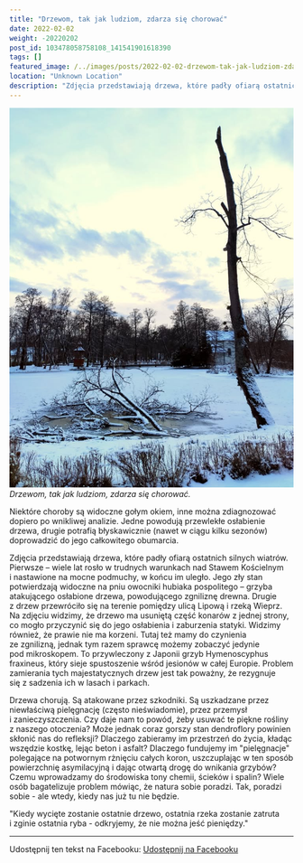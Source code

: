 ```yaml
---
title: "Drzewom, tak jak ludziom, zdarza się chorować"
date: 2022-02-02
weight: -20220202
post_id: 103478058758108_141541901618390
tags: []
featured_image: /../images/posts/2022-02-02-drzewom-tak-jak-ludziom-zdarza-sie-chorowac.jpg
location: "Unknown Location"
description: "Zdjęcia przedstawiają drzewa, które padły ofiarą ostatnich silnych wiatrów. Pierwsze – wiele lat rosło w trudnych warunkach nad Stawem Kościelnym i na..."
---
```


![Drzewom, tak jak ludziom, zdarza się chorować.](/images/posts/2022-02-02-drzewom-tak-jak-ludziom-zdarza-sie-chorowac.jpg)
*Drzewom, tak jak ludziom, zdarza się chorować.*

Niektóre choroby są widoczne gołym okiem, inne można zdiagnozować dopiero po wnikliwej analizie. Jedne powodują przewlekłe osłabienie drzewa, drugie potrafią błyskawicznie (nawet w ciągu kilku sezonów) doprowadzić do jego całkowitego obumarcia.

Zdjęcia przedstawiają drzewa, które padły ofiarą ostatnich silnych wiatrów. Pierwsze – wiele lat rosło w trudnych warunkach nad Stawem Kościelnym i nastawione na mocne podmuchy, w końcu im uległo. Jego zły stan potwierdzają widoczne na pniu owocniki hubiaka pospolitego – grzyba atakującego osłabione drzewa, powodującego zgniliznę drewna.
Drugie z drzew przewróciło się na terenie pomiędzy ulicą Lipową i rzeką Wieprz. Na zdjęciu widzimy, że drzewo ma usuniętą część konarów z jednej strony, co mogło przyczynić się do jego osłabienia i zaburzenia statyki. Widzimy również, że prawie nie ma korzeni. Tutaj też mamy do czynienia ze zgnilizną, jednak tym razem sprawcę możemy zobaczyć jedynie pod mikroskopem. To przywleczony z Japonii grzyb Hymenoscyphus fraxineus, który sieje spustoszenie wśród jesionów w całej Europie. Problem zamierania tych majestatycznych drzew jest tak poważny, że rezygnuje się z sadzenia ich w lasach i parkach.

Drzewa chorują. Są atakowane przez szkodniki. Są uszkadzane przez niewłaściwą pielęgnację (często nieświadomie), przez przemysł i zanieczyszczenia. Czy daje nam to powód, żeby usuwać te piękne rośliny z naszego otoczenia? Może jednak coraz gorszy stan dendroflory powinien skłonić nas do refleksji? Dlaczego zabieramy im przestrzeń do życia, kładąc wszędzie kostkę, lejąc beton i asfalt? Dlaczego fundujemy im "pielęgnacje" polegające na potwornym rżnięciu całych koron, uszczuplając w ten sposób powierzchnię asymilacyjną i dając otwartą drogę do wnikania grzybów? Czemu wprowadzamy do środowiska tony chemii, ścieków i spalin? Wiele osób bagatelizuje problem mówiąc, że natura sobie poradzi. Tak, poradzi sobie - ale wtedy, kiedy nas już tu nie będzie.

"Kiedy wycięte zostanie ostatnie drzewo, ostatnia rzeka zostanie zatruta i zginie ostatnia ryba - odkryjemy, że nie można jeść pieniędzy."

---

Udostępnij ten tekst na Facebooku:
[Udostępnij na Facebooku](https://www.facebook.com/sharer/sharer.php?u=https://stowarzyszeniewachniewskiej.pl/posts/Drzewom-tak-jak-ludziom-zdarza-sie-chorowac-Niektore)

<script type="application/ld+json">
{
  "@context": "https://schema.org",
  "@type": "BlogPosting",
  "headline": "Drzewom, tak jak ludziom, zdarza się chorować",
  "datePublished": "2022-02-02",
  "dateModified": "2022-02-02",
  "author": {
    "@type": "Organization",
    "name": "Stowarzyszenie im. Aleksandry Wachniewskiej"
  },
  "publisher": {
    "@type": "Organization",
    "name": "Stowarzyszenie im. Aleksandry Wachniewskiej",
    "logo": {
      "@type": "ImageObject",
      "url": "https://stowarzyszeniewachniewskiej.pl/images/logo/logo.svg"
    }
  },
  "mainEntityOfPage": {
    "@type": "WebPage",
    "@id": "https://stowarzyszeniewachniewskiej.pl/posts/drzewom-tak-jak-ludziom-zdarza-sie-chorowac"
  },
  "image": {
    "@type": "ImageObject",
    "url": "https://stowarzyszeniewachniewskiej.pl//images/posts/2022-02-02-drzewom-tak-jak-ludziom-zdarza-sie-chorowac.jpg"
  },
  "articleSection": "Dziedzictwo Kulturowe i Zabytki",
  "keywords": "[]",
  "wordCount": 296,
  "articleBody": "Niektóre choroby są widoczne gołym okiem, inne można zdiagnozować dopiero po wnikliwej analizie. Jedne powodują przewlekłe osłabienie drzewa, drugie potrafią błyskawicznie (nawet w ciągu kilku sezonów) doprowadzić do jego całkowitego obumarcia.\n\nZdjęcia przedstawiają drzewa, które padły ofiarą ostatnich silnych wiatrów. Pierwsze – wiele lat rosło w trudnych warunkach nad Stawem Kościelnym i nastawione na mocne podmuchy, w końcu im uległo. Jego zły stan potwierdzają widoczne na pniu owocniki hubiaka pospolitego – grzyba atakującego osłabione drzewa, powodującego zgniliznę drewna.\nDrugie z drzew przewróciło się na terenie pomiędzy ulicą Lipową i rzeką Wieprz. Na zdjęciu widzimy, że drzewo ma usuniętą część konarów z jednej strony, co mogło przyczynić się do jego osłabienia i zaburzenia statyki. Widzimy również, że prawie nie ma korzeni. Tutaj też mamy do czynienia ze zgnilizną, jednak tym razem sprawcę możemy zobaczyć jedynie pod mikroskopem. To przywleczony z Japonii grzyb Hymenoscyphus fraxineus, który sieje spustoszenie wśród jesionów w całej Europie. Problem zamierania tych majestatycznych drzew jest tak poważny, że rezygnuje się z sadzenia ich w lasach i parkach.\n\nDrzewa chorują. Są atakowane przez szkodniki. Są uszkadzane przez niewłaściwą pielęgnację (często nieświadomie), przez przemysł i zanieczyszczenia. Czy daje nam to powód, żeby usuwać te piękne rośliny z naszego otoczenia? Może jednak coraz gorszy stan dendroflory powinien skłonić nas do refleksji? Dlaczego zabieramy im przestrzeń do życia, kładąc wszędzie kostkę, lejąc beton i asfalt? Dlaczego fundujemy im \"pielęgnacje\" polegające na potwornym rżnięciu całych koron, uszczuplając w ten sposób powierzchnię asymilacyjną i dając otwartą drogę do wnikania grzybów? Czemu wprowadzamy do środowiska tony chemii, ścieków i spalin? Wiele osób bagatelizuje problem mówiąc, że natura sobie poradzi. Tak, poradzi sobie - ale wtedy, kiedy nas już tu nie będzie.\n\n\"Kiedy wycięte zostanie ostatnie drzewo, ostatnia rzeka zostanie zatruta i zginie ostatnia ryba - odkryjemy, że nie można jeść pieniędzy.\"",
  "description": "Zdjęcia przedstawiają drzewa, które padły ofiarą ostatnich silnych wiatrów. Pierwsze – wiele lat rosło w trudnych warunkach nad Stawem Kościelnym i na...",
  "copyrightHolder": null
}
</script>
<script type="application/ld+json">
{
  "@context": "https://schema.org",
  "@type": "BreadcrumbList",
  "itemListElement": [
    {
      "@type": "ListItem",
      "position": 1,
      "name": "Home",
      "item": "https://stowarzyszeniewachniewskiej.pl"
    },
    {
      "@type": "ListItem",
      "position": 2,
      "name": "posts",
      "item": "https://stowarzyszeniewachniewskiej.pl/posts"
    },
    {
      "@type": "ListItem",
      "position": 3,
      "name": "Drzewom, tak jak ludziom, zdarza się chorować",
      "item": "https://stowarzyszeniewachniewskiej.pl/posts/drzewom-tak-jak-ludziom-zdarza-sie-chorowac"
    }
  ]
}
</script>
